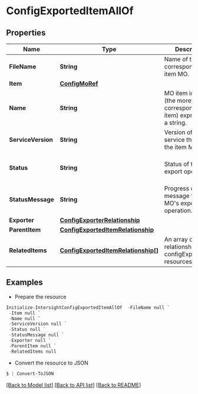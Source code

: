 # ConfigExportedItemAllOf
## Properties

Name | Type | Description | Notes
------------ | ------------- | ------------- | -------------
**FileName** | **String** | Name of the file corresponding to item MO. | [optional] [readonly] 
**Item** | [**ConfigMoRef**](ConfigMoRef.md) |  | [optional] 
**Name** | **String** | MO item identity (the moref corresponding to item) expressed as a string. | [optional] [readonly] 
**ServiceVersion** | **String** | Version of the service that owns the item MO. | [optional] [readonly] 
**Status** | **String** | Status of the item&#39;s export operation. | [optional] [readonly] [default to ""]
**StatusMessage** | **String** | Progress or error message for the MO&#39;s export operation. | [optional] [readonly] 
**Exporter** | [**ConfigExporterRelationship**](ConfigExporterRelationship.md) |  | [optional] 
**ParentItem** | [**ConfigExportedItemRelationship**](ConfigExportedItemRelationship.md) |  | [optional] 
**RelatedItems** | [**ConfigExportedItemRelationship[]**](ConfigExportedItemRelationship.md) | An array of relationships to configExportedItem resources. | [optional] [readonly] 

## Examples

- Prepare the resource
```powershell
Initialize-IntersightConfigExportedItemAllOf  -FileName null `
 -Item null `
 -Name null `
 -ServiceVersion null `
 -Status null `
 -StatusMessage null `
 -Exporter null `
 -ParentItem null `
 -RelatedItems null
```

- Convert the resource to JSON
```powershell
$ | Convert-ToJSON
```

[[Back to Model list]](../README.md#documentation-for-models) [[Back to API list]](../README.md#documentation-for-api-endpoints) [[Back to README]](../README.md)

